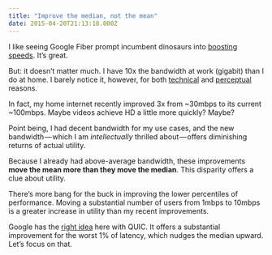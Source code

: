 ```yaml
---
title: "Improve the median, not the mean"
date: 2015-04-20T21:13:18.000Z
---
```


I like seeing Google Fiber prompt incumbent dinosaurs into [boosting speeds](http://www.wired.com/2015/04/comcast-says-itll-bring-ultra-fast-internet-us-2016/). It’s great.

But: it doesn’t matter much. I have 10x the bandwidth at work (gigabit) than I do at home. I barely notice it, however, for both [technical](https://www.igvita.com/2012/07/19/latency-the-new-web-performance-bottleneck/) and [perceptual](http://en.wikipedia.org/wiki/Stevens%27_power_law) reasons.

In fact, my home internet recently improved 3x from ~30mbps to its current ~100mbps. Maybe videos achieve HD a little more quickly? Maybe?

Point being, I had decent bandwidth for my use cases, and the new bandwidth — which I am _intellectually_ thrilled about — offers diminishing returns of actual utility.

Because I already had above-average bandwidth, these improvements **move the mean more than they move the median**. This disparity offers a clue about utility.

There’s more bang for the buck in improving the lower percentiles of performance. Moving a substantial number of users from 1mbps to 10mbps is a greater increase in utility than my recent improvements.

Google has the [right idea](https://blog.chromium.org/2015/04/a-quic-update-on-googles-experimental.html) here with QUIC. It offers a substantial improvement for the worst 1% of latency, which nudges the median upward. Let’s focus on that.

